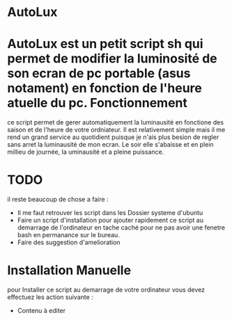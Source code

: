 AutoLux
=======

AutoLux est un petit script sh qui permet de modifier la luminosité de son ecran de pc portable (asus notament)
en fonction de l'heure atuelle du pc.
Fonctionnement
==============

ce script permet de gerer automatiquement la luminausité en fonctione des saison et de l'heure de votre ordniateur.
Il est relativement simple mais il me rend un grand service au quotidient
puisque je n'ais plus besion de regler sans arret la luminausité de mon ecran. 
Le soir elle s'abaisse et en plein millieu de journée, la uminausité et a pleine puissance.

TODO
====

il reste beaucoup de chose a faire :
 - Il me faut retrouver les script dans les Dossier systeme d'ubuntu
 - Faire un script d'installation pour ajouter rapidement ce script au demarrage de l'ordinateur en tache caché
pour ne pas avoir une fenetre bash en permanance sur le bureau.
 - Faire des suggestion d'amelioration 

Installation Manuelle
=====================

pour Installer ce script au demarrage de votre ordinateur vous devez effectuez les action suivante :

 - Contenu à editer




